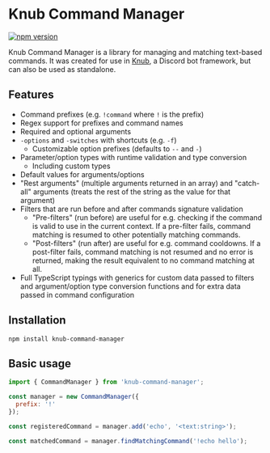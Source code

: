 # Knub Command Manager
[![npm version](https://img.shields.io/npm/v/knub-command-manager)][npm]

[npm]: https://www.npmjs.com/package/knub-command-manager

Knub Command Manager is a library for managing and matching text-based commands.
It was created for use in [Knub](https://github.com/dragory/Knub), a Discord bot
framework, but can also be used as standalone.

## Features
* Command prefixes (e.g. `!command` where `!` is the prefix)
* Regex support for prefixes and command names
* Required and optional arguments
* `-options` and `-switches` with shortcuts (e.g. `-f`)
  * Customizable option prefixes (defaults to `--` and `-`)
* Parameter/option types with runtime validation and type conversion
  * Including custom types
* Default values for arguments/options
* "Rest arguments" (multiple arguments returned in an array) and "catch-all"
  arguments (treats the rest of the string as the value for that argument)
* Filters that are run before and after commands signature validation
  * "Pre-filters" (run before) are useful for e.g. checking if the command is
    valid to use in the current context. If a pre-filter fails, command matching
    is resumed to other potentially matching commands.
  * "Post-filters" (run after) are useful for e.g. command cooldowns. If a
    post-filter fails, command matching is not resumed and no error is returned,
    making the result equivalent to no command matching at all.
* Full TypeScript typings with generics for custom data passed to filters and
  argument/option type conversion functions and for extra data passed in command
  configuration

## Installation
`npm install knub-command-manager`

## Basic usage

```js
import { CommandManager } from 'knub-command-manager';

const manager = new CommandManager({
  prefix: '!'
});

const registeredCommand = manager.add('echo', '<text:string>');

const matchedCommand = manager.findMatchingCommand('!echo hello');
```

